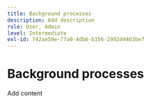```yaml
---
title: Background processes
description: Add description
role: User, Admin
level: Intermediate
exl-id: 742ae59e-77a0-4db6-b156-2992d4403be7
---
```

# Background processes

Add content
